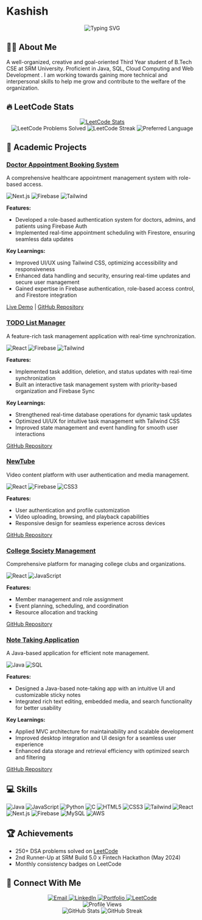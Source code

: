 # Kashish 

<div align="center">
  <img src="https://readme-typing-svg.herokuapp.com?font=Fira+Code&size=30&pause=1000&center=true&vCenter=true&random=false&width=500&height=70&lines=Full-Stack+Developer;Cloud+Computing+Enthusiast;Java+%7C+React+%7C+AWS" alt="Typing SVG" />
</div>

## 👨‍💻 About Me
A well-organized, creative and goal-oriented Third Year student of B.Tech CSE at SRM University. Proficient in Java, SQL, 
Cloud Computing and Web Development . I am working towards gaining more technical and interpersonal skills to help me grow and contribute to the 
welfare of the organization.

## 🔥 LeetCode Stats

<div align="center">
  <a href="https://leetcode.com/u/itskashishverma/">
    <img src="https://leetcard.jacoblin.cool/itskashishverma?theme=dark&font=Baloo%202&ext=heatmap" alt="LeetCode Stats"/>
  </a>
</div>

<div align="center">
  <img src="https://img.shields.io/badge/250+-Problems%20Solved-43853D?style=for-the-badge&logo=leetcode&logoColor=white" alt="LeetCode Problems Solved"/>
  <img src="https://img.shields.io/badge/50%20Days%20Streak-FF2D20?style=for-the-badge&logo=leetcode&logoColor=white" alt="LeetCode Streak"/>
  <img src="https://img.shields.io/badge/Java-Preferred%20Language-blue?style=for-the-badge&logo=java&logoColor=white" alt="Preferred Language"/>
</div>

## 🚀 Academic Projects

### [Doctor Appointment Booking System](https://doctorappointmentbooking-teal.vercel.app/) 
A comprehensive healthcare appointment management system with role-based access.

<img src="https://img.shields.io/badge/Next.js-000000?style=for-the-badge&logo=next.js&logoColor=white" alt="Next.js"/> <img src="https://img.shields.io/badge/Firebase-FFCA28?style=for-the-badge&logo=firebase&logoColor=black" alt="Firebase"/> <img src="https://img.shields.io/badge/Tailwind-06B6D4?style=for-the-badge&logo=tailwindcss&logoColor=white" alt="Tailwind"/>

**Features:**
- Developed a role-based authentication system for doctors, admins, and patients using Firebase Auth
- Implemented real-time appointment scheduling with Firestore, ensuring seamless data updates

**Key Learnings:**
- Improved UI/UX using Tailwind CSS, optimizing accessibility and responsiveness
- Enhanced data handling and security, ensuring real-time updates and secure user management
- Gained expertise in Firebase authentication, role-based access control, and Firestore integration

[Live Demo](https://doctorappointmentbooking-teal.vercel.app/) | [GitHub Repository](https://github.com/kashishver-ma/doctorappointmentbooking)

### [TODO List Manager](https://github.com/kashishver-ma/todo-list)
A feature-rich task management application with real-time synchronization.

<img src="https://img.shields.io/badge/React-61DAFB?style=for-the-badge&logo=react&logoColor=black" alt="React"/> <img src="https://img.shields.io/badge/Firebase-FFCA28?style=for-the-badge&logo=firebase&logoColor=black" alt="Firebase"/> <img src="https://img.shields.io/badge/Tailwind-06B6D4?style=for-the-badge&logo=tailwindcss&logoColor=white" alt="Tailwind"/>

**Features:**
- Implemented task addition, deletion, and status updates with real-time synchronization
- Built an interactive task management system with priority-based organization and Firebase Sync

**Key Learnings:**
- Strengthened real-time database operations for dynamic task updates
- Optimized UI/UX for intuitive task management with Tailwind CSS
- Improved state management and event handling for smooth user interactions

[GitHub Repository](https://github.com/kashishver-ma/todo-list)

### [NewTube](https://github.com/kashishver-ma/newtube)
Video content platform with user authentication and media management.

<img src="https://img.shields.io/badge/React-61DAFB?style=for-the-badge&logo=react&logoColor=black" alt="React"/> <img src="https://img.shields.io/badge/Firebase-FFCA28?style=for-the-badge&logo=firebase&logoColor=black" alt="Firebase"/> <img src="https://img.shields.io/badge/CSS3-1572B6?style=for-the-badge&logo=css3&logoColor=white" alt="CSS3"/>

**Features:**
- User authentication and profile customization
- Video uploading, browsing, and playback capabilities
- Responsive design for seamless experience across devices

[GitHub Repository](https://github.com/kashishver-ma/newtube)

### [College Society Management](https://github.com/kashishver-ma/college-society-management)
Comprehensive platform for managing college clubs and organizations.

<img src="https://img.shields.io/badge/React-61DAFB?style=for-the-badge&logo=react&logoColor=black" alt="React"/> <img src="https://img.shields.io/badge/JavaScript-F7DF1E?style=for-the-badge&logo=javascript&logoColor=black" alt="JavaScript"/>

**Features:**
- Member management and role assignment
- Event planning, scheduling, and coordination
- Resource allocation and tracking

[GitHub Repository](https://github.com/kashishver-ma/college-society-management)

### [Note Taking Application](https://github.com/kashishver-ma/notesweb)
A Java-based application for efficient note management.

<img src="https://img.shields.io/badge/Java-ED8B00?style=for-the-badge&logo=java&logoColor=white" alt="Java"/> <img src="https://img.shields.io/badge/SQL-4479A1?style=for-the-badge&logo=mysql&logoColor=white" alt="SQL"/>

**Features:**
- Designed a Java-based note-taking app with an intuitive UI and customizable sticky notes
- Integrated rich text editing, embedded media, and search functionality for better usability

**Key Learnings:**
- Applied MVC architecture for maintainability and scalable development
- Improved desktop integration and UI design for a seamless user experience
- Enhanced data storage and retrieval efficiency with optimized search and filtering

[GitHub Repository](https://github.com/kashishver-ma/notesweb)

## 💻 Skills

<div>
  <img src="https://img.shields.io/badge/Java-ED8B00?style=for-the-badge&logo=openjdk&logoColor=white" alt="Java"/>
  <img src="https://img.shields.io/badge/JavaScript-F7DF1E?style=for-the-badge&logo=javascript&logoColor=black" alt="JavaScript"/>
  <img src="https://img.shields.io/badge/Python-3776AB?style=for-the-badge&logo=python&logoColor=white" alt="Python"/>
  <img src="https://img.shields.io/badge/C-00599C?style=for-the-badge&logo=c&logoColor=white" alt="C"/>
  <img src="https://img.shields.io/badge/HTML5-E34F26?style=for-the-badge&logo=html5&logoColor=white" alt="HTML5"/>
  <img src="https://img.shields.io/badge/CSS3-1572B6?style=for-the-badge&logo=css3&logoColor=white" alt="CSS3"/>
  <img src="https://img.shields.io/badge/Tailwind-06B6D4?style=for-the-badge&logo=tailwindcss&logoColor=white" alt="Tailwind"/>
  <img src="https://img.shields.io/badge/React-61DAFB?style=for-the-badge&logo=react&logoColor=black" alt="React"/>
  <img src="https://img.shields.io/badge/Next.js-000000?style=for-the-badge&logo=next.js&logoColor=white" alt="Next.js"/>
  <img src="https://img.shields.io/badge/Firebase-FFCA28?style=for-the-badge&logo=firebase&logoColor=black" alt="Firebase"/>
  <img src="https://img.shields.io/badge/MySQL-4479A1?style=for-the-badge&logo=mysql&logoColor=white" alt="MySQL"/>
  <img src="https://img.shields.io/badge/AWS-232F3E?style=for-the-badge&logo=amazon-aws&logoColor=white" alt="AWS"/>
</div>

## 🏆 Achievements
- 250+ DSA problems solved on [LeetCode](https://leetcode.com/u/itskashishverma/)
- 2nd Runner-Up at SRM Build 5.0 x Fintech Hackathon (May 2024)
- Monthly consistency badges on LeetCode

## 🔗 Connect With Me

<div align="center">
  <a href="mailto:itskashishverma@gmail.com">
    <img src="https://img.shields.io/badge/Email-D14836?style=for-the-badge&logo=gmail&logoColor=white" alt="Email"/>
  </a>
  <a href="https://www.linkedin.com/in/kashish-verma-7756a62b6/">
    <img src="https://img.shields.io/badge/LinkedIn-0077B5?style=for-the-badge&logo=linkedin&logoColor=white" alt="LinkedIn"/>
  </a>
  <a href="https://portfolio-kashishverma-kashishs-projects-f07284ca.vercel.app/">
    <img src="https://img.shields.io/badge/Portfolio-000000?style=for-the-badge&logo=vercel&logoColor=white" alt="Portfolio"/>
  </a>
  <a href="https://leetcode.com/u/itskashishverma/">
    <img src="https://img.shields.io/badge/LeetCode-FFA116?style=for-the-badge&logo=leetcode&logoColor=black" alt="LeetCode"/>
  </a>
</div>

<div align="center">
  <img src="https://komarev.com/ghpvc/?username=kashishver-ma&style=flat-square&color=blue" alt="Profile Views"/>
</div>

<div align="center">
  <img src="https://github-readme-stats.vercel.app/api?username=kashishver-ma&show_icons=true&theme=tokyonight" alt="GitHub Stats" />
  <img src="https://github-readme-streak-stats.herokuapp.com/?user=kashishver-ma&theme=tokyonight" alt="GitHub Streak" />
</div>
